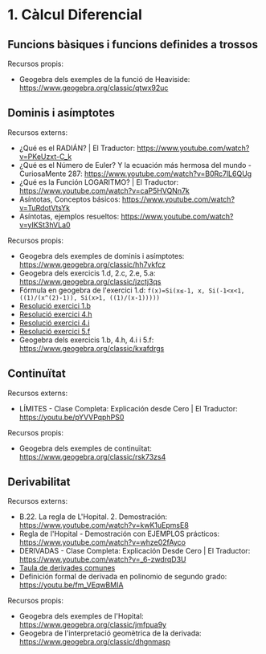 # 1. Càlcul Diferencial

## Funcions bàsiques i funcions definides a trossos

Recursos propis:

* Geogebra dels exemples de la funció de Heaviside: https://www.geogebra.org/classic/qtwx92uc

## Dominis i asímptotes

Recursos externs:

* ¿Qué es el RADIÁN? | El Traductor: https://www.youtube.com/watch?v=PKeUzxt-C_k
* ¿Qué es el Número de Euler? Y la ecuación más hermosa del mundo - CuriosaMente 287: https://www.youtube.com/watch?v=B0Rc7lL6QUg
* ¿Qué es la Función LOGARITMO? | El Traductor: https://www.youtube.com/watch?v=caP5HVQNn7k
* Asíntotas, Conceptos básicos: https://www.youtube.com/watch?v=TuRdotVtsYk
* Asíntotas, ejemplos resueltos: https://www.youtube.com/watch?v=yIKSt3hVLa0

Recursos propis:

* Geogebra dels exemples de dominis i asímptotes: https://www.geogebra.org/classic/hh7vkfcz
* Geogebra dels exercicis 1.d, 2.c, 2.e, 5.a: https://www.geogebra.org/classic/jzctj3qs
* Fórmula en geogebra de l'exercici 1.d: `f(x)=Si(x≤-1, x, Si(-1<x<1, ((1)/(x^(2)-1)), Si(x>1, ((1)/(x-1)))))`
* [Resolució exercici 1.b](./1_2_dominis_i_asimptotes/1b.jpg)
* [Resolució exercici 4.h](./1_2_dominis_i_asimptotes/4h.jpg)
* [Resolució exercici 4.i](./1_2_dominis_i_asimptotes/4i.jpg)
* [Resolució exercici 5.f](./1_2_dominis_i_asimptotes/5f.jpg)
* Geogebra dels exercicis 1.b, 4.h, 4.i i 5.f: https://www.geogebra.org/classic/kxafdrgs

## Continuïtat

Recursos externs:

* LÍMITES - Clase Completa: Explicación desde Cero | El Traductor: https://youtu.be/pYVVPqphPS0

Recursos propis:

* Geogebra dels exemples de continuïtat: https://www.geogebra.org/classic/rsk73zs4

## Derivabilitat

Recursos externs:

* B.22. La regla de L'Hopital. 2. Demostración: https://www.youtube.com/watch?v=kwK1uEpmsE8
* Regla de l'Hopital - Demostración con EJEMPLOS prácticos: https://www.youtube.com/watch?v=whze02fAyco
* DERIVADAS - Clase Completa: Explicación Desde Cero | El Traductor: https://www.youtube.com/watch?v=_6-zwdrqD3U
* [Taula de derivades comunes](./1_4_derivabilitat/taula_de_derivades.png)
* Definición formal de derivada en polinomio de segundo grado: https://youtu.be/fm_VEqwBMIA

Recursos propis:

* Geogebra dels exemples de l'Hopital: https://www.geogebra.org/classic/jmfpua9y
* Geogebra de l'interpretació geomètrica de la derivada: https://www.geogebra.org/classic/dhgnmasp

